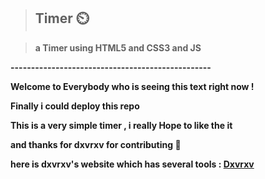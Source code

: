 > ## Timer ⏲️

> **a Timer using HTML5 and CSS3 and JS**

**-------------------------------------------------**

**Welcome to Everybody who is seeing this text right now !**








**Finally i could deploy this repo**


**This is a very simple timer , i really Hope to like the it**








**and thanks for dxvrxv for contributing 🤍**



**here is dxvrxv's website which has several tools : [Dxvrxv](https://dxvrxv.vercel.app/)**
